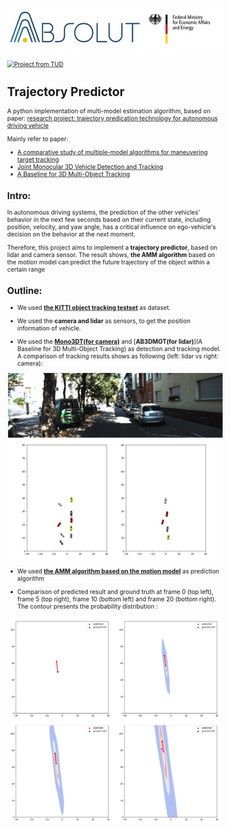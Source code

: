 [![Project from BMW](https://github.com/chrisHuxi/Trajectory_Predictor/blob/master/readme_images/Absolut.jpeg)](https://absolut-projekt.de/)

[![Project from TUD](https://img.shields.io/badge/TU%20dresden-Computer%20Science-blue)](https://tu-dresden.de/ing/informatik)


# Trajectory Predictor
A python implementation of multi-model estimation algorithm, based on paper: [research project: trajectory predication technology for autonomous driving vehicle](https://github.com/chrisHuxi/Trajectory_Predictor/blob/master/readme_images/trajectory_predication_final.pdf)

Mainly refer to paper:
  * [A comparative study of multiple-model algorithms for maneuvering target tracking](http://citeseerx.ist.psu.edu/viewdoc/download?doi=10.1.1.61.9763&rep=rep1&type=pdf)
  * [Joint Monocular 3D Vehicle Detection and Tracking](https://github.com/ucbdrive/3d-vehicle-tracking)
  * [A Baseline for 3D Multi-Object Tracking](https://github.com/xinshuoweng/AB3DMOT)

## Intro:
In autonomous driving systems, the prediction of the other vehicles' behavior in the next few seconds based on their current state, including position, velocity, and yaw angle, has a critical influence on ego-vehicle's decision on the behavior at the next moment. 

Therefore, this project aims to implement a **trajectory predictor**, based on lidar and camera sensor. The result shows, **the AMM algorithm** based on the motion model can predict the future trajectory of the object within a certain range


## Outline:
  * We used [**the KITTI object tracking testset**]() as dataset. 
  
  * We used the **camera and lidar** as sensors, to get the position information of vehicle.
  
  * We used the [**Mono3DT(for camera)**](https://github.com/ucbdrive/3d-vehicle-tracking) and [**AB3DMOT(for lidar)**](A Baseline for 3D Multi-Object Tracking) as detection and tracking model. A comparison of tracking results shows as following (left: lidar vs right: camera):

<div align=center> <img src="https://github.com/chrisHuxi/Trajectory_Predictor/blob/master/readme_images/comparison.gif" alt="drawing" width="500"/> </div>
  
  * We used [**the AMM algorithm based on the motion model**](http://citeseerx.ist.psu.edu/viewdoc/download?doi=10.1.1.61.9763&rep=rep1&type=pdf) as prediction algorithm
  
  * Comparison of predicted result and ground truth at frame 0 (top left), frame 5 (top right), frame 10 (bottom left) and frame 20 (bottom right). The contour presents the probability distribution :
  
<div align=center> <img src="https://github.com/chrisHuxi/Trajectory_Predictor/blob/master/readme_images/frame_predict_10-30_obj_846.jpg" alt="drawing" width="500"/> </div>
  
 


